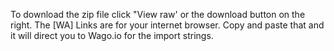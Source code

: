 To download the zip file click "View raw' or the download button on the right. 
The [WA] Links are for your internet browser. Copy and paste that and it will direct you to Wago.io for the import strings.
